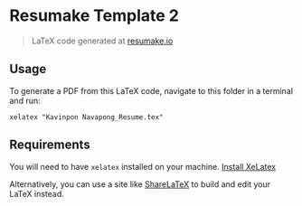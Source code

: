 # Resumake Template 2
> LaTeX code generated at [resumake.io](https://resumake.io)

## Usage
To generate a PDF from this LaTeX code, navigate to this folder in a terminal and run:

    xelatex "Kavinpon Navapong_Resume.tex"

## Requirements
You will need to have `xelatex` installed on your machine.
[Install XeLatex](http://www.texts.io/support/)

Alternatively, you can use a site like [ShareLaTeX](https://sharelatex.com) to build and edit your LaTeX instead.
